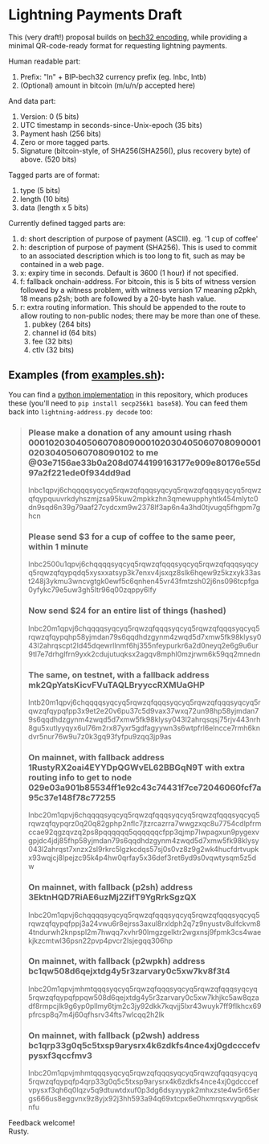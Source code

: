 # Lightning Payments Draft

This (very draft!) proposal builds on
[bech32 encoding](https://github.com/sipa/bech32/blob/master/bip-witaddr.mediawiki),
while providing a minimal QR-code-ready format for requesting
lightning payments.

Human readable part:
1. Prefix: "ln" + BIP-bech32 currency prefix (eg. lnbc, lntb)
1. (Optional) amount in bitcoin (m/u/n/p accepted here)

And data part:
1. Version: 0 (5 bits)
1. UTC timestamp in seconds-since-Unix-epoch (35 bits)
1. Payment hash (256 bits)
1. Zero or more tagged parts.
1. Signature (bitcoin-style, of SHA256(SHA256(), plus recovery byte) of above. (520 bits)

Tagged parts are of format:
1. type (5 bits)
1. length (10 bits)
1. data (length x 5 bits)

Currently defined tagged parts are:
1. d: short description of purpose of payment (ASCII).  eg. '1 cup of coffee'
1. h: description of purpose of payment (SHA256).  This is used to commit
   to an associated description which is too long to fit, such as may
   be contained in a web page.
1. x: expiry time in seconds. Default is 3600 (1 hour) if not specified.
1. f: fallback onchain-address.  For bitcoin, this is 5 bits of witness version
	  followed by a witness problem, with witness version 17 meaning p2pkh, 18
	  means p2sh; both are followed by a 20-byte hash value.
1. r: extra routing information.  This should be appended to the route
      to allow routing to non-public nodes; there may be more
	  than one of these.
   1. pubkey (264 bits)
   1. channel id (64 bits)
   1. fee (32 bits)
   1. ctlv (32 bits)

## Examples (from [examples.sh](examples.sh)):

You can find a [python implementation](lightning-address.py) in this
repository, which produces these (you'll need to `pip install
secp256k1 base58`).  You can feed them back into `lightning-address.py decode`
too:

> ### Please make a donation of any amount using rhash 0001020304050607080900010203040506070809000102030405060708090102 to me @03e7156ae33b0a208d0744199163177e909e80176e55d97a2f221ede0f934dd9ad
> lnbc1qpvj6chqqqqsyqcyq5rqwzqfqqqsyqcyq5rqwzqfqqqsyqcyq5rqwzqfqypquuvrkdyhszmjzsa95kuw2mpkkzhn3qmewupphyhtk454mlytc0dn9sqd6n39g79aaf27cydcxm9w2378lf3ap6n4a3hd0tjvugq5fhgpm7ghcn
> 
> ### Please send $3 for a cup of coffee to the same peer, within 1 minute
> lnbc2500u1qpvj6chqqqqsyqcyq5rqwzqfqqqsyqcyq5rqwzqfqqqsyqcyq5rqwzqfqypqdq5xysxxatsyp3k7enxv4jsxqz8slk6hqew9z5kzxyk33ast248j3ykmu3wncvgtgk0ewf5c6qnhen45vr43fmtzsh02j6ns096tcpfga0yfykc79e5uw3gh5ltr96q00zqppy6lfy
> 
> ### Now send $24 for an entire list of things (hashed)
> lnbc20m1qpvj6chqqqqsyqcyq5rqwzqfqqqsyqcyq5rqwzqfqqqsyqcyq5rqwzqfqypqhp58yjmdan79s6qqdhdzgynm4zwqd5d7xmw5fk98klysy043l2ahrqscpt2ld45dqewrllnmf6hj355nfeypurkr6a2d0neyq2e6g9u6ur9tl7e7drhglfrn9yxk2cdujutuqksx2agqv8mphl0mzjrwm6k59qq2mnedn
> 
> ### The same, on testnet, with a fallback address mk2QpYatsKicvFVuTAQLBryyccRXMUaGHP
> lntb20m1qpvj6chqqqqsyqcyq5rqwzqfqqqsyqcyq5rqwzqfqqqsyqcyq5rqwzqfqypqfpp3x9et2e20v6pu37c5d9vax37wxq72un98hp58yjmdan79s6qqdhdzgynm4zwqd5d7xmw5fk98klysy043l2ahrqsqsj75rjv443nrh8gu5xutlyyqyx6ul76m2rx87yxr5gdfagyywn3s6wtpfrl6elncce7rmh6kndvr5nur76w9u7z0k3gq93fyfpu9zqq3jp9as
> 
> ### On mainnet, with fallback address 1RustyRX2oai4EYYDpQGWvEL62BBGqN9T with extra routing info to get to node 029e03a901b85534ff1e92c43c74431f7ce72046060fcf7a95c37e148f78c77255
> lnbc20m1qpvj6chqqqqsyqcyq5rqwzqfqqqsyqcyq5rqwzqfqqqsyqcyq5rqwzqfqypqrz0q20q82gphp2nflc7jtzrcazrra7wwgzxqc8u7754cdlpfrmccae92qgzqvzq2ps8pqqqqqq5qqqqqqcfpp3qjmp7lwpagxun9pygexvgpjdc4jdj85fhp58yjmdan79s6qqdhdzgynm4zwqd5d7xmw5fk98klysy043l2ahrqst7xnzx2sl9rkrc5lgzkcdqs57sj0s0vz8z9g2wk4hucfdrtvupkx93wqjcj8lpejzc95k4p4hw0qrfay5x36def3ret6yd9s0vqwtysqm5z5dw
> 
> ### On mainnet, with fallback (p2sh) address 3EktnHQD7RiAE6uzMj2ZifT9YgRrkSgzQX
> lnbc20m1qpvj6chqqqqsyqcyq5rqwzqfqqqsyqcyq5rqwzqfqqqsyqcyq5rqwzqfqypqfppj3a24vwu6r8ejrss3axul8rxldph2q7z9nyustv8ulfckvm84tndurwh2knpspl2m7hwqq7xvhr90lmgzgelktr2wgxnsj9fpmk3cs4waekjkzcmtwl36psn22pvp4pvcr2lsjegqq306hp
> 
> ### On mainnet, with fallback (p2wpkh) address bc1qw508d6qejxtdg4y5r3zarvary0c5xw7kv8f3t4
> lnbc20m1qpvjmhmtqqqsyqcyq5rqwzqfqqqsyqcyq5rqwzqfqqqsyqcyq5rqwzqfqypqfppqw508d6qejxtdg4y5r3zarvary0c5xw7khjkc5aw8qzadf8rmpcjlk9g6yp0pllmy6tjm2c3jy92dkk7kqvjj5lxr43wuyk7ff9flkhcx69pfrcsp8q7m4j60qfhsrv34fts7wlcqq2h2lk
> 
> ### On mainnet, with fallback (p2wsh) address bc1qrp33g0q5c5txsp9arysrx4k6zdkfs4nce4xj0gdcccefvpysxf3qccfmv3
> lnbc20m1qpvjmhmtqqqsyqcyq5rqwzqfqqqsyqcyq5rqwzqfqqqsyqcyq5rqwzqfqypqfp4qrp33g0q5c5txsp9arysrx4k6zdkfs4nce4xj0gdcccefvpysxf3qh6q0lqzv5q9dtuwtdxuf0p3dg6dsyxyypk2mhxzste4w5r65ergs666us8eggvnx9z8yjx92j3hh593a94q69xtcpx6e0hxmrqsxvyqp6sknfu

Feedback welcome!<br>
Rusty.
